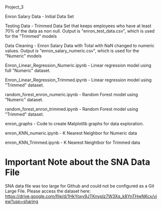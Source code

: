 Project_3

Enron Salary Data - Initial Data Set

Testing Data - Trimmed Data Set that keeps employees who have at least 70% of the data as non null. Output is "enron_test_data.csv", which is used for the "Trimmed" models

Data Cleaning - Enron Salary Data with Total with NaN changed to numeric values. Output is "enron_salary_numeric.csv", which is used for the "Numeric" models

Enron_Linear_Regression_Numeric.ipynb - Linear regression model using full "Numeric" dataset.

Enron_Linear_Regression_Trimmed.ipynb - Linear regression model using "Trimmed" dataset.

random_forest_enron_numeric.ipynb - Random Forest model using "Numeric" dataset.

random_forest_enron_trimmed.ipynb - Random Forest model using "Trimmed" dataset.

enron_graphs - Code to create Matplotlib graphs for data exploration.

enron_KNN_numeric.ipynb - K Nearest Neighbor for Numeric data

enron_KNN_Trimmed.ipynb - K Nearest Neightbor for Trimmed data



# Important Note about the SNA Data File
SNA data file was too large for Github and could not be configured as a Git Large File. Please access the dataset here: https://drive.google.com/file/d/1HkYoxy9JTKnvplz7W3Xq_k8YnTHwNKcx/view?usp=sharing
